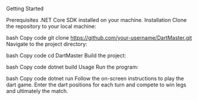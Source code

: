 Getting Started

Prerequisites
.NET Core SDK installed on your machine.
Installation
Clone the repository to your local machine:

bash
Copy code
git clone https://github.com/your-username/DartMaster.git
Navigate to the project directory:

bash
Copy code
cd DartMaster
Build the project:

bash
Copy code
dotnet build
Usage
Run the program:

bash
Copy code
dotnet run
Follow the on-screen instructions to play the dart game. Enter the dart positions for each turn and compete to win legs and ultimately the match.
